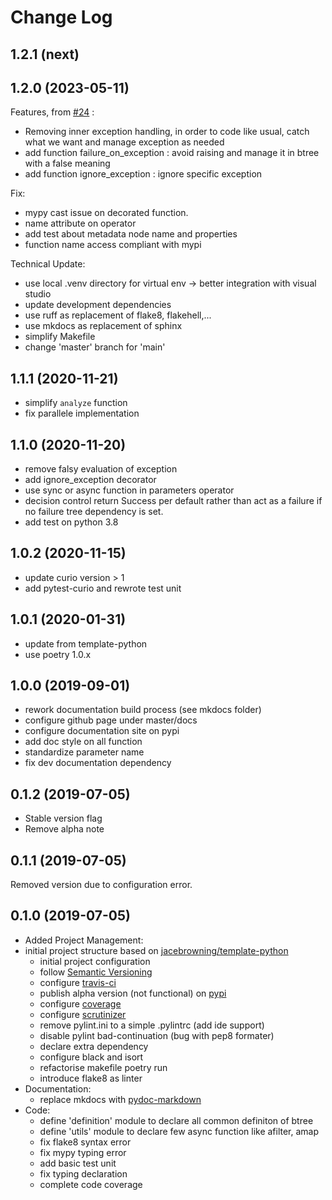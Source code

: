 # Change Log

## 1.2.1 (next)


## 1.2.0 (2023-05-11)

Features, from [#24](https://github.com/geronimo-iia/async-btree/issues/24) :

- Removing inner exception handling, in order to code like usual, catch what we want and manage exception as needed
- add function failure_on_exception : avoid raising and manage it in btree with a false meaning
- add function ignore_exception : ignore specific exception

Fix:
- mypy cast issue on decorated function.
- name attribute on operator
- add test about metadata node name and properties
- function name access compliant with mypi

Technical Update:

- use local .venv directory for virtual env -> better integration with visual studio
- update development dependencies
- use ruff as replacement of flake8, flakehell,...
- use mkdocs as replacement of sphinx
- simplify Makefile
- change 'master' branch for 'main'

## 1.1.1 (2020-11-21)

- simplify `analyze` function
- fix parallele implementation

## 1.1.0 (2020-11-20)

- remove falsy evaluation of exception
- add ignore_exception decorator
- use sync or async function in parameters operator
- decision control return Success per default rather than act as a failure if no failure tree dependency is set.
- add test on python 3.8

## 1.0.2 (2020-11-15)

- update curio version > 1
- add pytest-curio and rewrote test unit

## 1.0.1 (2020-01-31)

- update from template-python
- use poetry 1.0.x

## 1.0.0 (2019-09-01)

- rework documentation build process (see mkdocs folder)
- configure github page under master/docs
- configure documentation site on pypi
- add doc style on all function 
- standardize parameter name
- fix dev documentation dependency

## 0.1.2 (2019-07-05)

- Stable version flag
- Remove alpha note

## 0.1.1 (2019-07-05)

Removed version due to configuration error.

## 0.1.0 (2019-07-05)

- Added Project Management: 
- initial project structure based on [jacebrowning/template-python](https://github.com/jacebrowning/template-python)
  - initial project configuration
  - follow [Semantic Versioning](https://semver.org/)
  - configure [travis-ci](https://travis-ci.org)
  - publish alpha version (not functional) on [pypi](https://pypi.org)
  - configure [coverage](https://coveralls.io)
  - configure [scrutinizer](https://scrutinizer-ci.com/)
  - remove pylint.ini to a simple .pylintrc (add ide support)
  - disable pylint bad-continuation (bug with pep8 formater)
  - declare extra dependency
  - configure black and isort
  - refactorise makefile poetry run
  - introduce flake8 as linter
- Documentation:
  - replace mkdocs with [pydoc-markdown](https://github.com/NiklasRosenstein/pydoc-markdown)
- Code:
  - define 'definition' module to declare all common definiton of btree
  - define 'utils' module to declare few async function like afilter, amap
  - fix flake8 syntax error
  - fix mypy typing error
  - add basic test unit
  - fix typing declaration
  - complete code coverage

